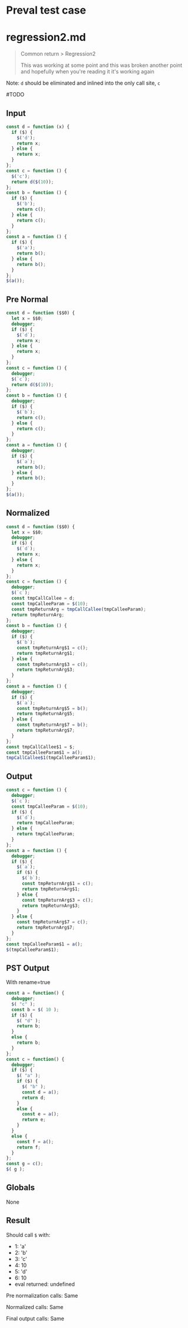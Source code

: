# Preval test case

# regression2.md

> Common return > Regression2
>
> This was working at some point and this was broken another point and hopefully when you're reading it it's working again

Note: `d` should be eliminated and inlined into the only call site, `c`

#TODO

## Input

`````js filename=intro
const d = function (x) {
  if ($) {
    $('d');
    return x;
  } else {
    return x;
  }
};
const c = function () {
  $('c');
  return d($(10));
};
const b = function () {
  if ($) {
    $('b');
    return c();
  } else {
    return c();
  }
};
const a = function () {
  if ($) {
    $('a');
    return b();
  } else {
    return b();
  }
};
$(a());
`````

## Pre Normal

`````js filename=intro
const d = function ($$0) {
  let x = $$0;
  debugger;
  if ($) {
    $(`d`);
    return x;
  } else {
    return x;
  }
};
const c = function () {
  debugger;
  $(`c`);
  return d($(10));
};
const b = function () {
  debugger;
  if ($) {
    $(`b`);
    return c();
  } else {
    return c();
  }
};
const a = function () {
  debugger;
  if ($) {
    $(`a`);
    return b();
  } else {
    return b();
  }
};
$(a());
`````

## Normalized

`````js filename=intro
const d = function ($$0) {
  let x = $$0;
  debugger;
  if ($) {
    $(`d`);
    return x;
  } else {
    return x;
  }
};
const c = function () {
  debugger;
  $(`c`);
  const tmpCallCallee = d;
  const tmpCalleeParam = $(10);
  const tmpReturnArg = tmpCallCallee(tmpCalleeParam);
  return tmpReturnArg;
};
const b = function () {
  debugger;
  if ($) {
    $(`b`);
    const tmpReturnArg$1 = c();
    return tmpReturnArg$1;
  } else {
    const tmpReturnArg$3 = c();
    return tmpReturnArg$3;
  }
};
const a = function () {
  debugger;
  if ($) {
    $(`a`);
    const tmpReturnArg$5 = b();
    return tmpReturnArg$5;
  } else {
    const tmpReturnArg$7 = b();
    return tmpReturnArg$7;
  }
};
const tmpCallCallee$1 = $;
const tmpCalleeParam$1 = a();
tmpCallCallee$1(tmpCalleeParam$1);
`````

## Output

`````js filename=intro
const c = function () {
  debugger;
  $(`c`);
  const tmpCalleeParam = $(10);
  if ($) {
    $(`d`);
    return tmpCalleeParam;
  } else {
    return tmpCalleeParam;
  }
};
const a = function () {
  debugger;
  if ($) {
    $(`a`);
    if ($) {
      $(`b`);
      const tmpReturnArg$1 = c();
      return tmpReturnArg$1;
    } else {
      const tmpReturnArg$3 = c();
      return tmpReturnArg$3;
    }
  } else {
    const tmpReturnArg$7 = c();
    return tmpReturnArg$7;
  }
};
const tmpCalleeParam$1 = a();
$(tmpCalleeParam$1);
`````

## PST Output

With rename=true

`````js filename=intro
const a = function() {
  debugger;
  $( "c" );
  const b = $( 10 );
  if ($) {
    $( "d" );
    return b;
  }
  else {
    return b;
  }
};
const c = function() {
  debugger;
  if ($) {
    $( "a" );
    if ($) {
      $( "b" );
      const d = a();
      return d;
    }
    else {
      const e = a();
      return e;
    }
  }
  else {
    const f = a();
    return f;
  }
};
const g = c();
$( g );
`````

## Globals

None

## Result

Should call `$` with:
 - 1: 'a'
 - 2: 'b'
 - 3: 'c'
 - 4: 10
 - 5: 'd'
 - 6: 10
 - eval returned: undefined

Pre normalization calls: Same

Normalized calls: Same

Final output calls: Same
